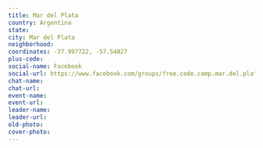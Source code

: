 ```yaml
---
title: Mar del Plata
country: Argentina
state: 
city: Mar del Plata
neighborhood: 
coordinates: -37.997722, -57.54827
plus-code:
social-name: Facebook
social-url: https://www.facebook.com/groups/free.code.camp.mar.del.plata
chat-name:
chat-url:
event-name:
event-url:
leader-name:
leader-url:
old-photo: 
cover-photo:
---
```

